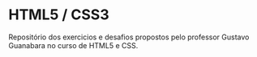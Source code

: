 # HTML5 / CSS3

Repositório dos exercicios e desafios propostos pelo professor Gustavo Guanabara no curso de HTML5 e CSS.
